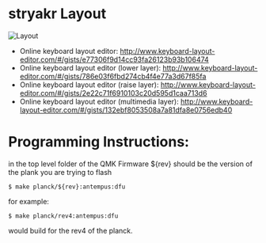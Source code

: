 # stryakr Layout

![Layout](https://i.imgur.com/XxBtDBy.png "Antempis Keymap")

-   Online keyboard layout editor: http://www.keyboard-layout-editor.com/#/gists/e77306f9d14cc93fa26123b93b106474
-   Online keyboard layout editor (lower layer): http://www.keyboard-layout-editor.com/#/gists/786e03f6fbd274cb4f4e77a3d67f85fa
-   Online keyboard layout editor (raise layer): http://www.keyboard-layout-editor.com/#/gists/2e22c71f6910103c20d595d1caa713d6
-   Online keyboard layout editor (multimedia layer): http://www.keyboard-layout-editor.com/#/gists/132ebf8053508a7a81dfa8e0756edb40

# Programming Instructions:

in the top level folder of the QMK Firmware
\${rev} should be the version of the plank you are trying to flash

```
$ make planck/${rev}:antempus:dfu
```

for example:

```
$ make planck/rev4:antempus:dfu
```

would build for the rev4 of the planck.
